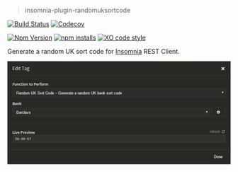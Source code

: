 > insomnia-plugin-randomuksortcode

[![Build Status](https://img.shields.io/github/workflow/status/SavageCore/insomnia-plugin-randomuksortcode/test)](https://github.com/SavageCore/insomnia-plugin-randomuksortcode/actions/workflows/npm-test.yml) [![Codecov](https://img.shields.io/codecov/c/github/SavageCore/insomnia-plugin-randomuksortcode.svg?style=flat-square)](https://codecov.io/gh/SavageCore/insomnia-plugin-randomuksortcode/)

[![Npm Version](https://img.shields.io/npm/v/insomnia-plugin-randomuksortcode.svg)](https://www.npmjs.com/package/insomnia-plugin-randomuksortcode) [![npm installs](https://img.shields.io/npm/dt/insomnia-plugin-randomuksortcode.svg)](https://www.npmjs.com/package/insomnia-plugin-randomuksortcode) [![XO code style](https://img.shields.io/badge/code_style-XO-5ed9c7.svg)](https://github.com/sindresorhus/xo)

Generate a random UK sort code for [Insomnia](https://insomnia.rest/) REST Client.

![Screenshot](https://raw.githubusercontent.com/SavageCore/insomnia-plugin-randomuksortcode/master/readme-ss.png)
